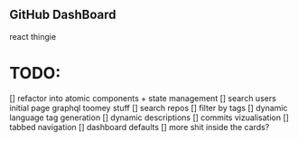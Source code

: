 ## GitHub DashBoard

react thingie

# TODO:

[] refactor into atomic components + state management
[] search users initial page graphql toomey stuff
[] search repos
[] filter by tags
[] dynamic language tag generation
[] dynamic descriptions
[] commits vizualisation
[] tabbed navigation
[] dashboard defaults
[] more shit inside the cards?
